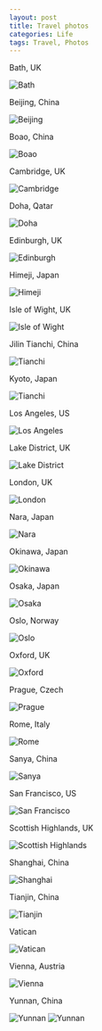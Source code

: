 ```yaml
---
layout: post
title: Travel photos
categories: Life
tags: Travel, Photos
---
```


Bath, UK

![Bath](/photos/bath.jpg)

Beijing, China

![Beijing](/photos/beijing.jpg)

Boao, China

![Boao](/photos/boao.jpg)

Cambridge, UK

![Cambridge](/photos/cambridge.jpg)

Doha, Qatar

![Doha](/photos/doha.jpg)

Edinburgh, UK

![Edinburgh](/photos/edinburgh.jpg)

Himeji, Japan

![Himeji](/photos/himeji.jpg)

Isle of Wight, UK

![Isle of Wight](/photos/isle_of_wight.jpg)

Jilin Tianchi, China

![Tianchi](/photos/jilin.jpg)

Kyoto, Japan

![Tianchi](/photos/kypto.jpg)

Los Angeles, US

![Los Angeles](/photos/la.jpg)

Lake District, UK

![Lake District](/photos/lake_district.jpg)

London, UK

![London](/photos/london.jpg)

Nara, Japan

![Nara](/photos/nara.jpg)

Okinawa, Japan

![Okinawa](/photos/okinawa.jpg)

Osaka, Japan

![Osaka](/photos/osaka.jpg)

Oslo, Norway

![Oslo](/photos/oslo.jpg)

Oxford, UK

![Oxford](/photos/oxford.jpg)

Prague, Czech

![Prague](/photos/prague.jpg)

Rome, Italy

![Rome](/photos/rome.jpg)

Sanya, China

![Sanya](/photos/sanya.jpg)

San Francisco, US

![San Francisco](/photos/sfo.jpg)

Scottish Highlands, UK

![Scottish Highlands](/photos/scottish_highlands.jpg)

Shanghai, China

![Shanghai](/photos/shanghai.jpg)

Tianjin, China

![Tianjin](/photos/tianjin.jpg)

Vatican

![Vatican](/photos/vatican.jpg)

Vienna, Austria

![Vienna](/photos/vienna.jpg)

Yunnan, China

![Yunnan](/photos/yunnan1.jpg)
![Yunnan](/photos/yunnan2.jpg)
